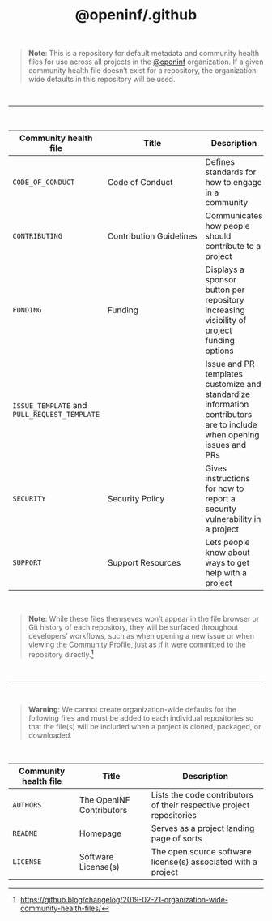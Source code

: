<div align="center">

# @openinf/.github

</div>

<br />

> **Note**: This is a repository for default metadata and community health files for use across all
> projects in the [@openinf](https://github.com/openinf) organization. If a given community health file doesn’t exist for a repository, the organization-wide defaults in this repository will be used.

<br />

---

<br />

| Community health file                        | Title                        | Description                                                                                                          |
| -------------------------------------------- | ---------------------------- | -------------------------------------------------------------------------------------------------------------------- |
| `CODE_OF_CONDUCT`                            | Code&nbsp;of&nbsp;Conduct    | Defines standards for how to engage in a community                                                                   |
| `CONTRIBUTING`                               | Contribution&nbsp;Guidelines | Communicates how people should contribute to a project                                                               |
| `FUNDING`                                    | Funding                      | Displays a sponsor button per repository increasing visibility of project funding options                            |
| `ISSUE_TEMPLATE` and `PULL_REQUEST_TEMPLATE` |                              | Issue and PR templates customize and standardize information contributors are to include when opening issues and PRs |
| `SECURITY`                                   | Security&nbsp;Policy         | Gives instructions for how to report a security vulnerability in a project                                           |
| `SUPPORT`                                    | Support&nbsp;Resources       | Lets people know about ways to get help with a project                                                               |

<br />

> **Note**: While these files themseves won’t appear in the file browser or Git history of each repository, they will be surfaced throughout developers’ workflows, such as when opening a new issue or when viewing the Community Profile, just as if it were committed to the repository directly.[^1]

<br />

---

<br />

> **Warning**: We cannot create organization-wide defaults for the following files and must be added to each individual repositories so that the file(s) will be included when a project is cloned, packaged, or downloaded.

<br />

| Community health file | Title                    | Description                                                          |
| --------------------- | ------------------------ | -------------------------------------------------------------------- |
| `AUTHORS`             | The OpenINF Contributors | Lists the code contributors of their respective project repositories |
| `README`              | Homepage                 | Serves as a project landing page of sorts                            |
| `LICENSE`             | Software License(s)      | The open source software license(s) associated with a project        |

[^1]: https://github.blog/changelog/2019-02-21-organization-wide-community-health-files/

